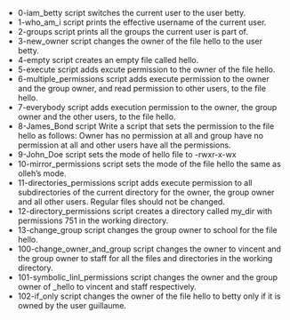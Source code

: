 - 0-iam_betty script switches the current user to the user betty.
- 1-who_am_i script prints the effective username of the current user.
- 2-groups script prints all the groups the current user is part of.
- 3-new_owner script changes the owner of the file hello to the user betty.
- 4-empty script creates an empty file called hello.
- 5-execute script adds excute permission to the owner of the file hello.
- 6-multiple_permissions script adds execute permission to the owner and the group owner, and read permission to other users, to the file hello.
- 7-everybody script adds execution permission to the owner, the group owner and the other users, to the file hello.
- 8-James_Bond script Write a script that sets the permission to the file hello as follows: Owner has  no permission at all and group have no permission at all and other users have all the permissions.
- 9-John_Doe script sets the mode of hello file to -rwxr-x-wx
- 10-mirror_permissions script sets the mode of the file hello the same as olleh’s mode.
- 11-directories_permissions script adds execute permission to all subdirectories of the current directory for the owner, the group owner and all other users. Regular files should not be changed.
- 12-directory_permissions script creates a directory called my_dir with permissions 751 in the working directory.
- 13-change_group script changes the group owner to school for the file hello.
- 100-change_owner_and_group script changes the owner to vincent and the group owner to staff for all the files and directories in the working directory.
- 101-symbolic_linl_permissions script changes the owner and the group owner of _hello to vincent and staff respectively.
- 102-if_only script changes the owner of the file hello to betty only if it is owned by the user guillaume.
